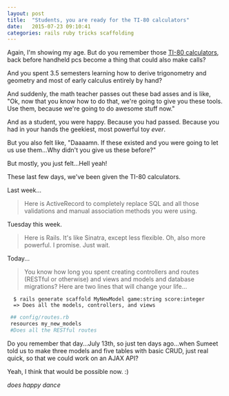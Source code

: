 ```yaml
---
layout: post
title:  "Students, you are ready for the TI-80 calculators"
date:   2015-07-23 09:10:41
categories: rails ruby tricks scaffolding
---
```


Again, I'm showing my age.  But do you remember those [TI-80 calculators](http://www.amazon.com/Texas-Instruments-TI-80-Graphing-Calculator/dp/B000OMXVA0), back before handheld pcs become a thing that could also make calls?

And you spent 3.5 semesters learning how to derive trigonometry and geometry and most of early calculus entirely by hand?

And suddenly, the math teacher passes out these bad asses and is like, "Ok, now that you know how to do that, we're going to give you these tools.  Use them, because we're going to do awesome stuff now."

And as a student, you were happy.  Because you had passed.  Because you had in your hands the geekiest, most powerful toy *ever*.

But you also felt like, "Daaaamn.  If these existed and you were going to let us use them...Why didn't you give us these before?"

But mostly, you just felt...Hell yeah!

These last few days, we've been given the TI-80 calculators.

Last week...

> Here is ActiveRecord to completely replace SQL and all those validations and manual association methods you were using.

Tuesday this week.

> Here is Rails.  It's like Sinatra, except less flexible.  Oh, also more powerful.  I promise.  Just wait.

Today...

> You know how long you spent creating controllers and routes (RESTful or otherwise) and views and models and database migrations?  Here are two lines that will change your life...

```
  $ rails generate scaffold MyNewModel game:string score:integer  
  => Does all the models, controllers, and views
```


```ruby
 ## config/routes.rb
 resources my_new_models
 #Does all the RESTful routes

```

Do you remember that day...July 13th, so just ten days ago...when Sumeet told us to make three models and five tables with basic CRUD, just real quick, so that we could work on an AJAX API?

Yeah, I think that would be possible now. :)

*does happy dance*
